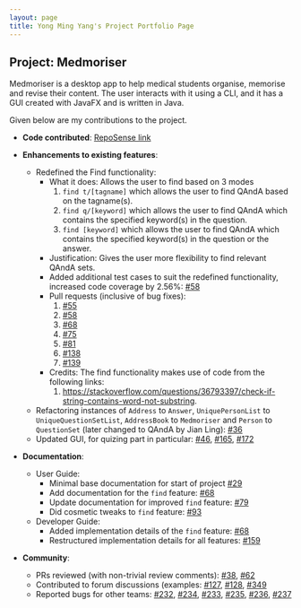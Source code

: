 ```yaml
---
layout: page
title: Yong Ming Yang's Project Portfolio Page
---
```


## Project: Medmoriser

Medmoriser is a desktop app to help medical students organise, memorise and revise their content. The user interacts with it using a CLI, and it has a GUI created with JavaFX and is written in Java.

Given below are my contributions to the project.

* **Code contributed**: [RepoSense link](https://nus-cs2103-ay2021s1.github.io/tp-dashboard/#breakdown=true&search=yongmingyang)

* **Enhancements to existing features**:
  * Redefined the Find functionality:
    * What it does: Allows the user to find based on 3 modes
        1. `find t/[tagname]` which allows the user to find QAndA based on the tagname(s).
        2. `find q/[keyword]` which allows the user to find QAndA which contains the specified keyword(s) in the question.
        3. `find [keyword]` which allows the user to find QAndA which contains the specified keyword(s) in the question or the answer.
    * Justification: Gives the user more flexibility to find relevant QAndA sets.
    * Added additional test cases to suit the redefined functionality, increased code coverage by 2.56%: [#58](https://github.com/AY2021S1-CS2103T-W15-1/tp/pull/58)
    * Pull requests (inclusive of bug fixes):
        1. [#55](https://github.com/AY2021S1-CS2103T-W15-1/tp/pull/55)
        2. [#58](https://github.com/AY2021S1-CS2103T-W15-1/tp/pull/58)
        3. [#68](https://github.com/AY2021S1-CS2103T-W15-1/tp/pull/68)
        4. [#75](https://github.com/AY2021S1-CS2103T-W15-1/tp/pull/75)
        5. [#81](https://github.com/AY2021S1-CS2103T-W15-1/tp/pull/81)
        6. [#138](https://github.com/AY2021S1-CS2103T-W15-1/tp/pull/138)
        7. [#139](https://github.com/AY2021S1-CS2103T-W15-1/tp/pull/139)
    * Credits: The find functionality makes use of code from the following links:
        1. https://stackoverflow.com/questions/36793397/check-if-string-contains-word-not-substring.
  * Refactoring instances of `Address` to `Answer`, `UniquePersonList` to `UniqueQuestionSetList`, `AddressBook` to `Medmoriser` and `Person` to `QuestionSet` (later changed to QAndA by Jian Ling): [#36](https://github.com/AY2021S1-CS2103T-W15-1/tp/pull/36)
  * Updated GUI, for quizing part in particular: [#46](https://github.com/AY2021S1-CS2103T-W15-1/tp/pull/46), [#165](https://github.com/AY2021S1-CS2103T-W15-1/tp/pull/165), [#172](https://github.com/AY2021S1-CS2103T-W15-1/tp/pull/172)
    
* **Documentation**:
  * User Guide:
    * Minimal base documentation for start of project [#29](https://github.com/AY2021S1-CS2103T-W15-1/tp/pull/29)
    * Add documentation for the `find` feature: [#68](https://github.com/AY2021S1-CS2103T-W15-1/tp/pull/68)
    * Update documentation for improved `find` feature: [#79](https://github.com/AY2021S1-CS2103T-W15-1/tp/pull/79)
    * Did cosmetic tweaks to `find` feature: [#93](https://github.com/AY2021S1-CS2103T-W15-1/tp/pull/93)
  * Developer Guide:
    * Added implementation details of the `find` feature: [#68](https://github.com/AY2021S1-CS2103T-W15-1/tp/pull/68)
    * Restructured implementation details for all features: [#159](https://github.com/AY2021S1-CS2103T-W15-1/tp/pull/159)

* **Community**:
  * PRs reviewed (with non-trivial review comments): [#38](https://github.com/AY2021S1-CS2103T-W15-1/tp/pull/38), [#62](https://github.com/AY2021S1-CS2103T-W15-1/tp/pull/62)
  * Contributed to forum discussions (examples: [#127](https://github.com/nus-cs2103-AY2021S1/forum/issues/127), [#128](https://github.com/nus-cs2103-AY2021S1/forum/issues/128), [#349](https://github.com/nus-cs2103-AY2021S1/forum/issues/349)
  * Reported bugs for other teams: [#232](https://github.com/AY2021S1-CS2103T-T12-3/tp/issues/232), [#234](https://github.com/AY2021S1-CS2103T-T12-3/tp/issues/234), [#233](https://github.com/AY2021S1-CS2103T-T12-3/tp/issues/233), [#235](https://github.com/AY2021S1-CS2103T-T12-3/tp/issues/235), [#236](https://github.com/AY2021S1-CS2103T-T12-3/tp/issues/236), [#237](https://github.com/AY2021S1-CS2103T-T12-3/tp/issues/237)   
